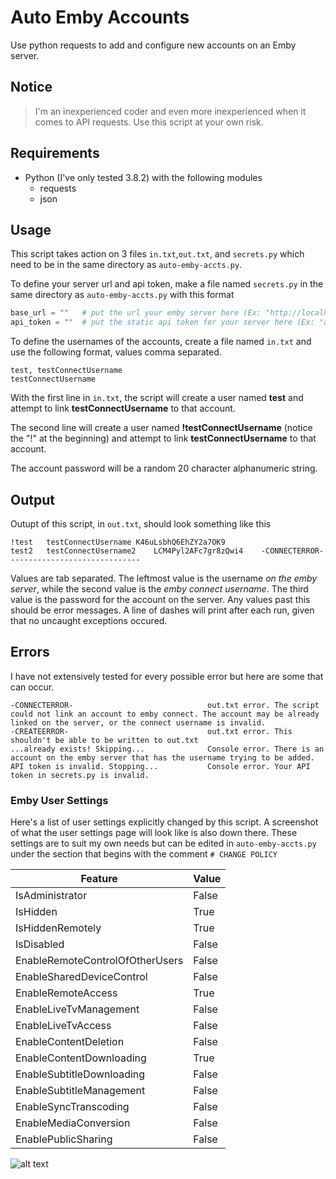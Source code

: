 # Auto Emby Accounts

Use python requests to add and configure new accounts on an Emby server.

## Notice

>I'm an inexperienced coder and even more inexperienced when it comes to API requests. Use this script at your own risk.

## Requirements

* Python (I've only tested 3.8.2) with the following modules
  * requests
  * json

## Usage

This script takes action on 3 files `in.txt`,`out.txt`, and `secrets.py` which need to be in the same directory as `auto-emby-accts.py`.

To define your server url and api token, make a file named `secrets.py` in the same directory as `auto-emby-accts.py` with this format

```python
base_url = ""   # put the url your emby server here (Ex: "http://localhost:8096")
api_token = ""  # put the static api token for your server here (Ex: "ac4e8d00c23842f39e6f793383152360")
```

To define the usernames of the accounts, create a file named `in.txt` and use the following format, values comma separated.

```text
test, testConnectUsername
testConnectUsername
```

 With the first line in `in.txt`, the script will create a user named **test** and attempt to link **testConnectUsername** to that account.

The second line will create a user named **!testConnectUsername** (notice the "!" at the beginning) and attempt to link **testConnectUsername** to that account.

The account password will be a random 20 character alphanumeric string.

## Output

Outupt of this script, in `out.txt`, should look something like this

```text
!test	testConnectUsername K46uLsbhQ6EhZY2a7OK9
test2	testConnectUsername2    LCM4Pyl2AFc7gr8zQwi4	-CONNECTERROR-
-----------------------------
```

Values are tab separated. The leftmost value is the username *on the emby server*, while the second value is the *emby connect username*. The third value is the password for the account on the server. Any values past this should be error messages. A line of dashes will print after each run, given that no uncaught exceptions occured.

## Errors

I have not extensively tested for every possible error but here are some that can occur.

```text
-CONNECTERROR-                              out.txt error. The script could not link an account to emby connect. The account may be already linked on the server, or the connect username is invalid.
-CREATEERROR-                               out.txt error. This shouldn't be able to be written to out.txt
...already exists! Skipping...              Console error. There is an account on the emby server that has the username trying to be added.
API token is invalid. Stopping...           Console error. Your API token in secrets.py is invalid.
```

### Emby User Settings

Here's a list of user settings explicitly changed by this script. A screenshot of what the user settings page will look like is also down there. These settings are to suit my own needs but can be edited in `auto-emby-accts.py` under the section that begins with the comment `# CHANGE POLICY`

|   Feature    |   Value    |
|-------|-------|
|IsAdministrator|False|
|IsHidden|True|
|IsHiddenRemotely|True|
|IsDisabled|False|
|EnableRemoteControlOfOtherUsers|False|
|EnableSharedDeviceControl|False|
|EnableRemoteAccess|True|
|EnableLiveTvManagement|False|
|EnableLiveTvAccess|False|
|EnableContentDeletion|False|
|EnableContentDownloading|True|
|EnableSubtitleDownloading|False|
|EnableSubtitleManagement|False|
|EnableSyncTranscoding|False|
|EnableMediaConversion|False|
|EnablePublicSharing|False|

![alt text](https://i.imgur.com/uYbYqMk.png)
